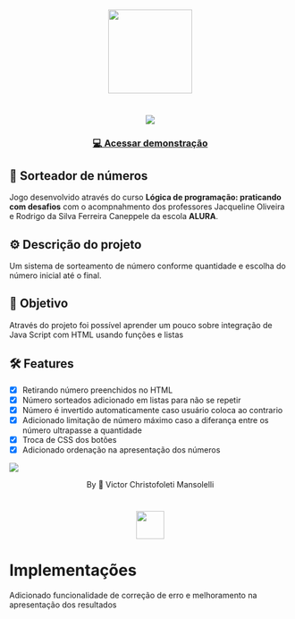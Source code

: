 <div align="center">
<h1>
    <img src="https://github.com/VMansolelli/Projeto-Alugames-Alura/assets/138635441/b5fff654-c5a3-406e-908b-fbe963644f3e" width="150px">
</h1>

<h1>
    <img src="https://media.giphy.com/media/v1.Y2lkPTc5MGI3NjExNDkzdGcwbWwweHBnNjRidWw1aDF5enV2Nm53M3B1YjBrOXNwb2N6cyZlcD12MV9pbnRlcm5hbF9naWZfYnlfaWQmY3Q9Zw/wRKVfYTFPgiYixRoGp/giphy.gif">
</h1>

<h3>
    <a href="https://sorteador-de-numeros-rho.vercel.app/">💻 Acessar demonstração</a>
<h3 >

</div>

## 🚀  Sorteador de números
Jogo desenvolvido através do curso **Lógica de programação: praticando com desafios** com o acompnahmento dos professores Jacqueline Oliveira e Rodrigo da Silva Ferreira Caneppele da escola **ALURA**.

## ⚙️ Descrição do projeto
Um sistema de sorteamento de número conforme quantidade e escolha do número inicial até o final. 

## 🎯 Objetivo 
Através do projeto foi possível aprender um pouco sobre integração de Java Script com HTML usando funções e listas

## 🛠 Features
- [x] Retirando número preenchidos no HTML
- [x] Número sorteados adicionado em listas para não se repetir
- [x] Número é invertido automaticamente caso usuário coloca ao contrario
- [x] Adicionado limitação de número máximo caso a diferança entre os número ultrapasse a quantidade
- [x] Troca de CSS dos botões
- [x] Adicionado ordenação na apresentação dos números

![](https://raw.githubusercontent.com/andreasbm/readme/master/assets/lines/rainbow.png)

<div align="center">By 🍃 Victor Christofoleti Mansolelli
<h1>
    <img src="https://github.com/VMansolelli/Projeto-Alugames-Alura/assets/138635441/b5fff654-c5a3-406e-908b-fbe963644f3e" width="50px">
</h1>
</div>




# Implementações
Adicionado funcionalidade de correção de erro e melhoramento na apresentação dos resultados



